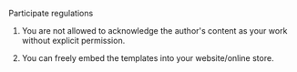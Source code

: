 Participate regulations 

1) You are not allowed to acknowledge the author's content as your work without explicit permission.

2) You can freely embed the templates into your website/online store.
